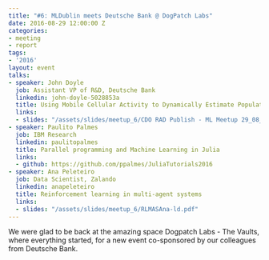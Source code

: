 ```yaml
---
title: "#6: MLDublin meets Deutsche Bank @ DogPatch Labs"
date: 2016-08-29 12:00:00 Z
categories:
- meeting
- report
tags:
- '2016'
layout: event
talks:
- speaker: John Doyle
  job: Assistant VP of R&D, Deutsche Bank
  linkedin: john-doyle-5028853a
  title: Using Mobile Cellular Activity to Dynamically Estimate Population
  links:
  - slides: "/assets/slides/meetup_6/CDO RAD Publish - ML Meetup 29_08_2016.pdf"
- speaker: Paulito Palmes
  job: IBM Research
  linkedin: paulitopalmes
  title: Parallel programming and Machine Learning in Julia
  links:
  - github: https://github.com/ppalmes/JuliaTutorials2016
- speaker: Ana Peleteiro
  job: Data Scientist, Zalando
  linkedin: anapeleteiro
  title: Reinforcement learning in multi-agent systems
  links:
  - slides: "/assets/slides/meetup_6/RLMASAna-ld.pdf"
---
```


We were glad to be back at the amazing space Dogpatch Labs - The Vaults, where everything started, for a new event co-sponsored by our colleagues from Deutsche Bank.
